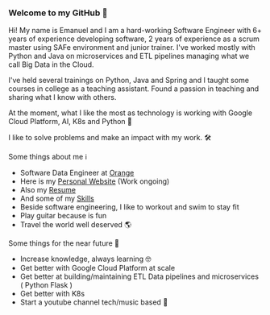 ### Welcome to my GitHub 👋

Hi! My name is Emanuel and I am a hard-working Software Engineer with 6+ years of experience developing software, 2 years of experience as a scrum master using SAFe environment and junior trainer. I've worked mostly with Python and Java on microservices and ETL pipelines managing what we call Big Data in the Cloud.

I've held several trainings on Python, Java and Spring and I taught some courses in college as a teaching assistant. Found a passion in teaching and sharing what I know with others.

At the moment, what I like the most as technology is working with Google Cloud Platform, AI, K8s and Python 🐍 

I like to solve problems and make an impact with my work. 🛠


Some things about me ℹ️

- Software Data Engineer at [Orange](https://www.orange.com/en)
- Here is my [Personal Website](https://emanueldumitru.github.io/) (Work ongoing)
- Also my [Resume](https://emanueldumitru.github.io/resume.html)
- And some of my [Skills](https://emanueldumitru.github.io/index.html#skills)
- Beside software engineering, I like to workout and swim to stay fit
- Play guitar because is fun
- Travel the world well deserved 🌎


Some things for the near future 🔭

- Increase knowledge, always learning 🤓
- Get better with Google Cloud Platform at scale
- Get better at building/maintaining ETL Data pipelines and microservices ( Python Flask )
- Get better with K8s
- Start a youtube channel tech/music based 🙈



